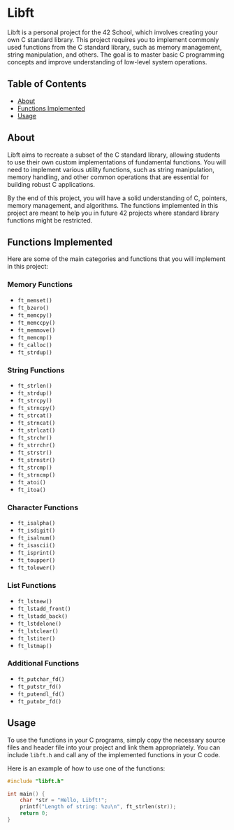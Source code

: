 # Libft

Libft is a personal project for the 42 School, which involves creating your own C standard library. This project requires you to implement commonly used functions from the C standard library, such as memory management, string manipulation, and others. The goal is to master basic C programming concepts and improve understanding of low-level system operations.

## Table of Contents

- [About](#about)
- [Functions Implemented](#functions-implemented)
- [Usage](#usage)

## About

Libft aims to recreate a subset of the C standard library, allowing students to use their own custom implementations of fundamental functions. You will need to implement various utility functions, such as string manipulation, memory handling, and other common operations that are essential for building robust C applications.

By the end of this project, you will have a solid understanding of C, pointers, memory management, and algorithms. The functions implemented in this project are meant to help you in future 42 projects where standard library functions might be restricted.

## Functions Implemented

Here are some of the main categories and functions that you will implement in this project:

### Memory Functions
- `ft_memset()`
- `ft_bzero()`
- `ft_memcpy()`
- `ft_memccpy()`
- `ft_memmove()`
- `ft_memcmp()`
- `ft_calloc()`
- `ft_strdup()`

### String Functions
- `ft_strlen()`
- `ft_strdup()`
- `ft_strcpy()`
- `ft_strncpy()`
- `ft_strcat()`
- `ft_strncat()`
- `ft_strlcat()`
- `ft_strchr()`
- `ft_strrchr()`
- `ft_strstr()`
- `ft_strnstr()`
- `ft_strcmp()`
- `ft_strncmp()`
- `ft_atoi()`
- `ft_itoa()`

### Character Functions
- `ft_isalpha()`
- `ft_isdigit()`
- `ft_isalnum()`
- `ft_isascii()`
- `ft_isprint()`
- `ft_toupper()`
- `ft_tolower()`

### List Functions
- `ft_lstnew()`
- `ft_lstadd_front()`
- `ft_lstadd_back()`
- `ft_lstdelone()`
- `ft_lstclear()`
- `ft_lstiter()`
- `ft_lstmap()`

### Additional Functions
- `ft_putchar_fd()`
- `ft_putstr_fd()`
- `ft_putendl_fd()`
- `ft_putnbr_fd()`

## Usage

To use the functions in your C programs, simply copy the necessary source files and header file into your project and link them appropriately. You can include `libft.h` and call any of the implemented functions in your C code.

Here is an example of how to use one of the functions:

```c
#include "libft.h"

int main() {
    char *str = "Hello, Libft!";
    printf("Length of string: %zu\n", ft_strlen(str));
    return 0;
}
